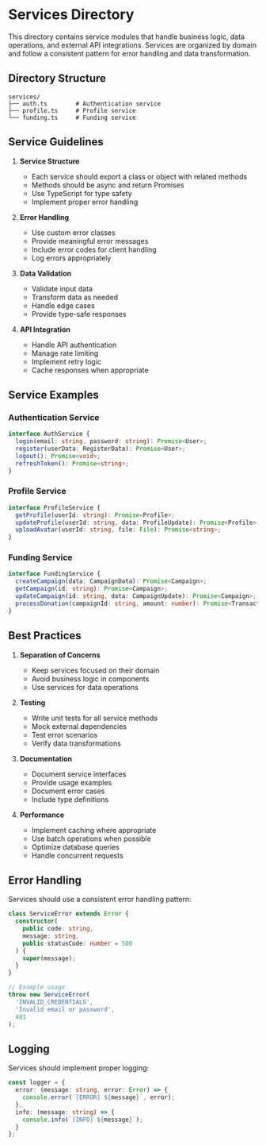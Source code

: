# Services Directory

This directory contains service modules that handle business logic, data operations, and external API integrations. Services are organized by domain and follow a consistent pattern for error handling and data transformation.

## Directory Structure

```
services/
├── auth.ts        # Authentication service
├── profile.ts     # Profile service
└── funding.ts     # Funding service
```

## Service Guidelines

1. **Service Structure**
   - Each service should export a class or object with related methods
   - Methods should be async and return Promises
   - Use TypeScript for type safety
   - Implement proper error handling

2. **Error Handling**
   - Use custom error classes
   - Provide meaningful error messages
   - Include error codes for client handling
   - Log errors appropriately

3. **Data Validation**
   - Validate input data
   - Transform data as needed
   - Handle edge cases
   - Provide type-safe responses

4. **API Integration**
   - Handle API authentication
   - Manage rate limiting
   - Implement retry logic
   - Cache responses when appropriate

## Service Examples

### Authentication Service
```typescript
interface AuthService {
  login(email: string, password: string): Promise<User>;
  register(userData: RegisterData): Promise<User>;
  logout(): Promise<void>;
  refreshToken(): Promise<string>;
}
```

### Profile Service
```typescript
interface ProfileService {
  getProfile(userId: string): Promise<Profile>;
  updateProfile(userId: string, data: ProfileUpdate): Promise<Profile>;
  uploadAvatar(userId: string, file: File): Promise<string>;
}
```

### Funding Service
```typescript
interface FundingService {
  createCampaign(data: CampaignData): Promise<Campaign>;
  getCampaign(id: string): Promise<Campaign>;
  updateCampaign(id: string, data: CampaignUpdate): Promise<Campaign>;
  processDonation(campaignId: string, amount: number): Promise<Transaction>;
}
```

## Best Practices

1. **Separation of Concerns**
   - Keep services focused on their domain
   - Avoid business logic in components
   - Use services for data operations

2. **Testing**
   - Write unit tests for all service methods
   - Mock external dependencies
   - Test error scenarios
   - Verify data transformations

3. **Documentation**
   - Document service interfaces
   - Provide usage examples
   - Document error cases
   - Include type definitions

4. **Performance**
   - Implement caching where appropriate
   - Use batch operations when possible
   - Optimize database queries
   - Handle concurrent requests

## Error Handling

Services should use a consistent error handling pattern:

```typescript
class ServiceError extends Error {
  constructor(
    public code: string,
    message: string,
    public statusCode: number = 500
  ) {
    super(message);
  }
}

// Example usage
throw new ServiceError(
  'INVALID_CREDENTIALS',
  'Invalid email or password',
  401
);
```

## Logging

Services should implement proper logging:

```typescript
const logger = {
  error: (message: string, error: Error) => {
    console.error(`[ERROR] ${message}`, error);
  },
  info: (message: string) => {
    console.info(`[INFO] ${message}`);
  }
};
``` 